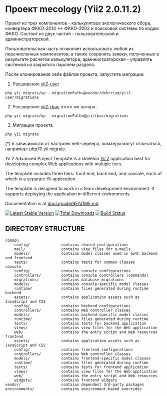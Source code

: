 Проект mecology (Yii2 2.0.11.2)
===============================

Проект из трех компонентов - калькулятора экологического сбора, конвертера ФККО-2014 <-> ФККО-2002 и поисковой системы по кодам ФККО. Состоит из двух частей - пользовательской и администраторской.

Пользовательская часть позволяет использовать любой из перечисленных компонентов, а также сохранять заявки, полученные в результате расчетов калькулятора, администраторская - управлять системой из закрытого паролем раздела.

После клонирования себе файлов проекта, запустите миграции:

1. Расширение [yii2-user](https://github.com/dektrium/yii2-user)
```
php yii migrate/up --migrationPath=@vendor/dektrium/yii2-user/migrations
```

2. Расширение [yii2-rbac](https://github.com/dektrium/yii2-rbac) этого же автора:
```
php yii migrate/up --migrationPath=@yii/rbac/migrations
```

3. Миграции проекта
```
php yii migrate
```

(*) в зависимости от настроек веб-сервера, команды могут отличаться, например: php70 yii migrate.

Yii 2 Advanced Project Template is a skeleton [Yii 2](http://www.yiiframework.com/) application best for
developing complex Web applications with multiple tiers.

The template includes three tiers: front end, back end, and console, each of which
is a separate Yii application.

The template is designed to work in a team development environment. It supports
deploying the application in different environments.

Documentation is at [docs/guide/README.md](docs/guide/README.md).

[![Latest Stable Version](https://poser.pugx.org/yiisoft/yii2-app-advanced/v/stable.png)](https://packagist.org/packages/yiisoft/yii2-app-advanced)
[![Total Downloads](https://poser.pugx.org/yiisoft/yii2-app-advanced/downloads.png)](https://packagist.org/packages/yiisoft/yii2-app-advanced)
[![Build Status](https://travis-ci.org/yiisoft/yii2-app-advanced.svg?branch=master)](https://travis-ci.org/yiisoft/yii2-app-advanced)

DIRECTORY STRUCTURE
-------------------

```
common
    config/              contains shared configurations
    mail/                contains view files for e-mails
    models/              contains model classes used in both backend and frontend
    tests/               contains tests for common classes    
console
    config/              contains console configurations
    controllers/         contains console controllers (commands)
    migrations/          contains database migrations
    models/              contains console-specific model classes
    runtime/             contains files generated during runtime
backend
    assets/              contains application assets such as JavaScript and CSS
    config/              contains backend configurations
    controllers/         contains Web controller classes
    models/              contains backend-specific model classes
    runtime/             contains files generated during runtime
    tests/               contains tests for backend application    
    views/               contains view files for the Web application
    web/                 contains the entry script and Web resources
frontend
    assets/              contains application assets such as JavaScript and CSS
    config/              contains frontend configurations
    controllers/         contains Web controller classes
    models/              contains frontend-specific model classes
    runtime/             contains files generated during runtime
    tests/               contains tests for frontend application
    views/               contains view files for the Web application
    web/                 contains the entry script and Web resources
    widgets/             contains frontend widgets
vendor/                  contains dependent 3rd-party packages
environments/            contains environment-based overrides
```
